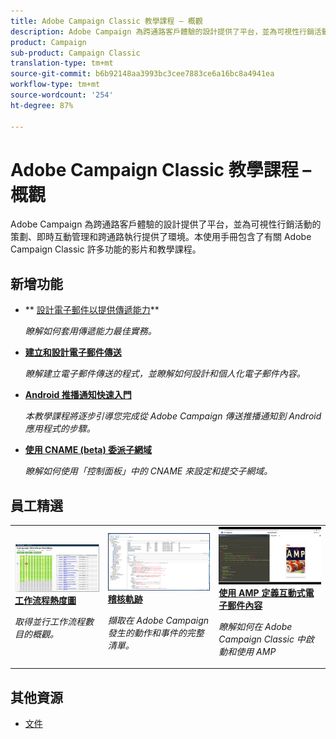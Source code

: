 ```yaml
---
title: Adobe Campaign Classic 教學課程 – 概觀
description: Adobe Campaign 為跨通路客戶體驗的設計提供了平台，並為可視性行銷活動的策劃、即時互動管理和跨通路執行提供了環境。本使用手冊包含了有關 Adobe Campaign Standard 許多功能的影片和教學課程。
product: Campaign
sub-product: Campaign Classic
translation-type: tm+mt
source-git-commit: b6b92148aa3993bc3cee7883ce6a16bc8a4941ea
workflow-type: tm+mt
source-wordcount: '254'
ht-degree: 87%

---
```



# Adobe Campaign Classic 教學課程 – 概觀

Adobe Campaign 為跨通路客戶體驗的設計提供了平台，並為可視性行銷活動的策劃、即時互動管理和跨通路執行提供了環境。本使用手冊包含了有關 Adobe Campaign Classic 許多功能的影片和教學課程。

## 新增功能

* ** [設計電子郵件以提供傳遞能力](/help/sending-messages/email-channel/design-emails-for-deliverability.md)**

   *瞭解如何套用傳遞能力最佳實務。*

* **[建立和設計電子郵件傳送](/help/sending-messages/email-channel/create-and-design-email-deliveries.md)**

   *瞭解建立電子郵件傳送的程式，並瞭解如何設計和個人化電子郵件內容。*

* **[Android 推播通知快速入門](/help/tutorial-getting-started-with-push-notifications-for-android/introduction.md)**

   *本教學課程將逐步引導您完成從 Adobe Campaign 傳送推播通知到 Android 應用程式的步驟。*

* **[使用 CNAME (beta) 委派子網域](/help/control-panel-tutorials/subdomains-and-certificates/delegating-subdomains-using-cname.md)**

   *瞭解如何使用「控制面板」中的 CNAME 來設定和提交子網域。*

## 員工精選

<table>
<tr>
  <td>
    <a href="./monitoring-campaign-classic/workflow-heatmap.md">
      <img alt="工作流程熱度圖（影片）" src="./assets/workflow-heatmap.png"/>
    </a>
    <div>
      <a href="./monitoring-campaign-classic/workflow-heatmap.md">
    <strong>工作流程熱度圖</strong>
    </a>
    </div>
    <p>
    <em>取得並行工作流程數目的概觀。</em>
    <p>
  </td>
   <td>
    <a href="./monitoring-campaign-classic/audit-trail.md">
      <img alt="稽核軌跡（影片）" src="./assets/acc-audit-trail-thumb.png" />
    </a>
    <div>
      <a href="./monitoring-campaign-classic/audit-trail.md">
    <strong>稽核軌跡</strong>
    </a>
    </div> 
    <p>
    <em>擷取在 Adobe Campaign 發生的動作和事件的完整清單。</em>
    <p>
  </td>
  <td>
    <a href="./sending-messages/email-channel/defining-interactive-email-content-with-amp.md">
      <img alt="使用 AMP 定義互動式電子郵件內容（影片）" src="./assets/29940.png" />
    </a>
    <div>
      <a href="./sending-messages/email-channel/defining-interactive-email-content-with-amp.md">
    <strong>使用 AMP 定義互動式電子郵件內容</strong>
    </a>
    </div>
    <p>
    <em>瞭解如何在 Adobe Campaign Classic 中啟動和使用 AMP </em>
    <p>
  </td>
</tr>
</table>

## 其他資源

* [文件](https://docs.adobe.com/content/help/zh-Hant/campaign-classic/using/getting-started/starting-with-adobe-campaign/about-adobe-campaign-classic.html)
